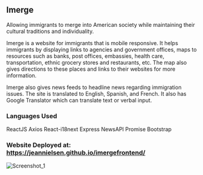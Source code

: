 

## Imerge

Allowing immigrants to merge into American society while maintaining their cultural traditions and individuality.

Imerge is a website for immigrants that is mobile responsive.  It helps immigrants by displaying links to agencies and government offices, maps to resources such as banks, post offices, embassies, health care, transportation, ethnic grocery stores and restaurants, etc.  The map also gives directions to these places and links to their websites for more information.

Imerge also gives news feeds to headline news regarding immigration issues.  The site is translated to English, Spanish, and French.  It also has Google Translator which can translate text or verbal input.


### Languages Used

ReactJS
Axios
React-i18next
Express
NewsAPI
Promise
Bootstrap

### Website Deployed at:  https://jeannielsen.github.io/imergefrontend/

![Screenshot_1](/images/Screenshot_1.png)
